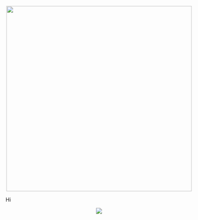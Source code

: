 <link href="style.css" rel="stylesheet" type="text/css"/>

<p align="center">
  <img src="https://user-images.githubusercontent.com/55795871/173839498-be52232f-d1aa-49d0-bba1-e8cab4bb23d5.gif" width=500>
</p>

<p >Hi</p>

<p align="center">
  <img src="https://user-images.githubusercontent.com/55795871/173834874-9a3b06e5-58fc-4449-8e0f-92cbc66c788d.gif">
</p>
